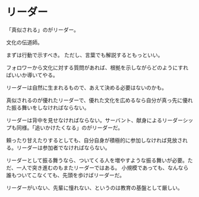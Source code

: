 # リーダー

「真似される」のがリーダー。

文化の伝道師。

まずは行動で示すべき。
ただし、言葉でも解説するともっといい。

フォロワーから文化に対する質問があれば、根拠を示しながらどのようにすればいいか導いてやる。

リーダーは自然に生まれるもので、あえて決める必要はないのかも。

真似されるのが優れたリーダーで、優れた文化を広めるなら自分が真っ先に優れた振る舞いをしなければならない。

リーダーは背中を見せなければならない。サーバント、献身によるリーダーシップも同様。「追いかけたくなる」のがリーダーだ。

頼ったり甘えたりするとしても、自分自身が積極的に参加しなければ見放される。リーダーは参加者でなければならない。

リーダーとして振る舞うなら、ついてくる人を増やすような振る舞いが必要。ただ、一人で突き進むのもまたリーダーではある。
小規模であっても、なんなら誰もついてこなくても、先頭を歩けばリーダーだ。

リーダーがいない、先輩に憧れない、というのは教育の基盤として厳しい。
